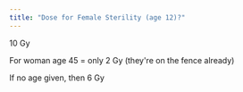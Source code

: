 ```yaml
---
title: "Dose for Female Sterility (age 12)?"
---
```

10 Gy

For woman age 45 = only 2 Gy (they're on the fence already)

If no age given, then 6 Gy

